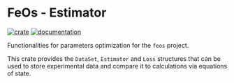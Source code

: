 # FeOs - Estimator

[![crate](https://img.shields.io/crates/v/feos-estimator.svg)](https://crates.io/crates/feos-estimator)
[![documentation](https://docs.rs/feos-estimator/badge.svg)](https://docs.rs/feos-estimator)

Functionalities for parameters optimization for the `feos` project.

This crate provides the `DataSet`, `Estimator` and `Loss` structures that can be used to store experimental data and compare it to calculations via equations of state.
